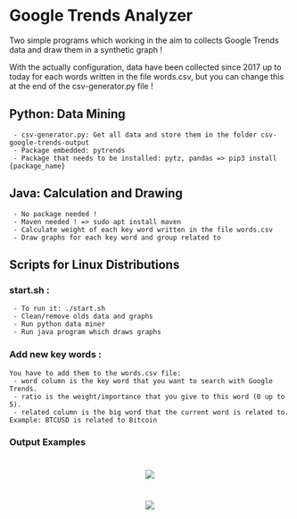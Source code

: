 Google Trends Analyzer
========

Two simple programs which working in the aim to collects Google Trends data and draw them in a synthetic graph !

With the actually configuration, data have been collected since 2017 up to today for each words written in the file words.csv, but you can change this at the end of the csv-generator.py file !

Python: Data Mining
--------
```
 - csv-generator.py: Get all data and store them in the folder csv-google-trends-output
 - Package embedded: pytrends
 - Package that needs to be installed: pytz, pandas => pip3 install {package_name}
```

Java: Calculation and Drawing
--------
```
 - No package needed !
 - Maven needed ! => sudo apt install maven
 - Calculate weight of each key word written in the file words.csv
 - Draw graphs for each key word and group related to
```

Scripts for Linux Distributions
--------

### start.sh :
```
 - To run it: ./start.sh
 - Clean/remove olds data and graphs
 - Run python data miner
 - Run java program which draws graphs
```

### Add new key words :
```
You have to add them to the words.csv file:
 - word column is the key word that you want to search with Google Trends.
 - ratio is the weight/importance that you give to this word (0 up to 5).
 - related column is the big word that the current word is related to. Example: BTCUSD is related to Bitcoin
```

### Output Examples
<h1 align="center">
  <img src="https://i.imgur.com/4sKfg5j.png">
</h1>
<h1 align="center">
  <img src="https://i.imgur.com/kw6b0yC.png">
</h1>
